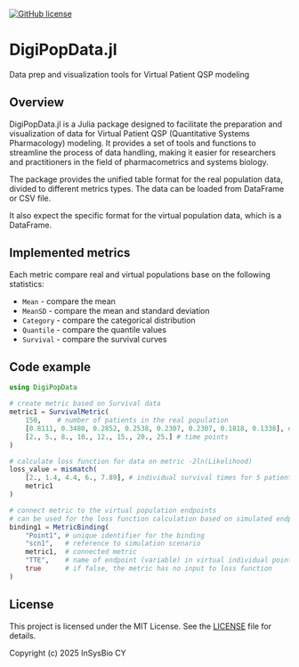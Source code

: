 [![GitHub license](https://img.shields.io/github/license/insysbio/DigiPopdata.jl.svg)](https://github.com/insysbio/DigiPopdata.jl/blob/master/LICENSE)

# DigiPopData.jl
Data prep and visualization tools for Virtual Patient QSP modeling

## Overview

DigiPopData.jl is a Julia package designed to facilitate the preparation and visualization of data for Virtual Patient QSP (Quantitative Systems Pharmacology) modeling. It provides a set of tools and functions to streamline the process of data handling, making it easier for researchers and practitioners in the field of pharmacometrics and systems biology.

The package provides the unified table format for the real population data, divided to different metrics types. The data can be loaded from DataFrame or CSV file.

It also expect the specific format for the virtual population data, which is a DataFrame.

## Implemented metrics

Each metric compare real and virtual populations base on the following statistics:

- `Mean` - compare the mean
- `MeanSD` - compare the mean and standard deviation
- `Category` - compare the categorical distribution
- `Quantile` - compare the quantile values
- `Survival` - compare the survival curves

## Code example

```julia
using DigiPopData

# create metric based on Survival data
metric1 = SurvivalMetric(
    150,    # number of patients in the real population
    [0.8111, 0.3480, 0.2852, 0.2538, 0.2307, 0.2307, 0.1818, 0.1338], # survival values in descending order
    [2., 5., 8., 10., 12., 15., 20., 25.] # time points
)

# calculate loss function for data on metric -2ln(Likelihood)
loss_value = mismatch(
    [2., 1.4, 4.4, 6., 7.89], # individual survival times for 5 patients
    metric1
)

# connect metric to the virtual population endpoints
# can be used for the loss function calculation based on simulated endpoints
binding1 = MetricBinding(
    "Point1", # unique identifier for the binding
    "scn1",   # reference to simulation scenario
    metric1,  # connected metric
    "TTE",    # name of endpoint (variable) in virtual individual point
    true      # if false, the metric has no input to loss function
)
```

## License

This project is licensed under the MIT License. See the [LICENSE](LICENSE) file for details.

Copyright (c) 2025 InSysBio CY
